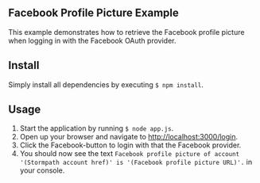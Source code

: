 Facebook Profile Picture Example
--------------------------------

This example demonstrates how to retrieve the Facebook profile
picture when logging in with the Facebook OAuth provider.

## Install

Simply install all dependencies by executing `$ npm install`.

## Usage

1. Start the application by running `$ node app.js`.
2. Open up your browser and navigate to [http://localhost:3000/login](http://localhost:3000/login).
3. Click the Facebook-button to login with that the Facebook provider.
4. You should now see the text `Facebook profile picture of account '(Stormpath account href)' is '(Facebook profile picture URL)'.` in your console.